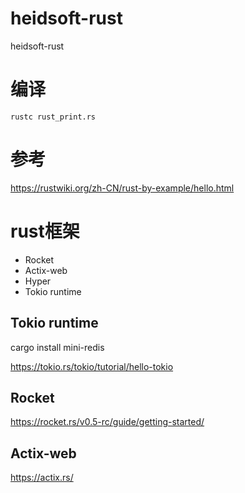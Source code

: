 # heidsoft-rust
heidsoft-rust


# 编译
```
rustc rust_print.rs
```

# 参考
https://rustwiki.org/zh-CN/rust-by-example/hello.html

# rust框架

- Rocket
- Actix-web
- Hyper
- Tokio runtime

## Tokio runtime

 cargo install mini-redis 

 https://tokio.rs/tokio/tutorial/hello-tokio


## Rocket

https://rocket.rs/v0.5-rc/guide/getting-started/


## Actix-web

https://actix.rs/